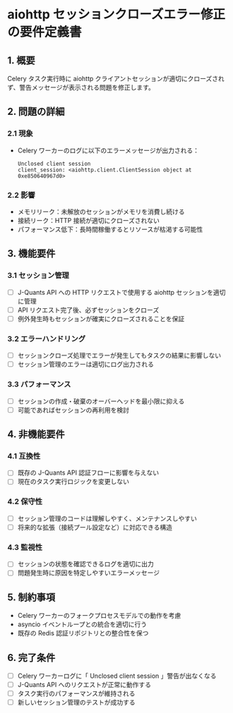 # aiohttp セッションクローズエラー修正の要件定義書

## 1. 概要
Celery タスク実行時に aiohttp クライアントセッションが適切にクローズされず、警告メッセージが表示される問題を修正します。

## 2. 問題の詳細
### 2.1 現象
- Celery ワーカーのログに以下のエラーメッセージが出力される：
  ```
  Unclosed client session
  client_session: <aiohttp.client.ClientSession object at 0xe850640967d0>
  ```

### 2.2 影響
- メモリリーク：未解放のセッションがメモリを消費し続ける
- 接続リーク：HTTP 接続が適切にクローズされない
- パフォーマンス低下：長時間稼働するとリソースが枯渇する可能性

## 3. 機能要件
### 3.1 セッション管理
- [ ] J-Quants API への HTTP リクエストで使用する aiohttp セッションを適切に管理
- [ ] API リクエスト完了後、必ずセッションをクローズ
- [ ] 例外発生時もセッションが確実にクローズされることを保証

### 3.2 エラーハンドリング
- [ ] セッションクローズ処理でエラーが発生してもタスクの結果に影響しない
- [ ] セッション管理のエラーは適切にログ出力される

### 3.3 パフォーマンス
- [ ] セッションの作成・破棄のオーバーヘッドを最小限に抑える
- [ ] 可能であればセッションの再利用を検討

## 4. 非機能要件
### 4.1 互換性
- [ ] 既存の J-Quants API 認証フローに影響を与えない
- [ ] 現在のタスク実行ロジックを変更しない

### 4.2 保守性
- [ ] セッション管理のコードは理解しやすく、メンテナンスしやすい
- [ ] 将来的な拡張（接続プール設定など）に対応できる構造

### 4.3 監視性
- [ ] セッションの状態を確認できるログを適切に出力
- [ ] 問題発生時に原因を特定しやすいエラーメッセージ

## 5. 制約事項
- Celery ワーカーのフォークプロセスモデルでの動作を考慮
- asyncio イベントループとの統合を適切に行う
- 既存の Redis 認証リポジトリとの整合性を保つ

## 6. 完了条件
- [ ] Celery ワーカーログに「 Unclosed client session 」警告が出なくなる
- [ ] J-Quants API へのリクエストが正常に動作する
- [ ] タスク実行のパフォーマンスが維持される
- [ ] 新しいセッション管理のテストが成功する